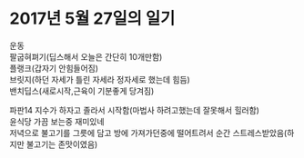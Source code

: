 # 2017년 5월 27일의 일기
운동  
팔굽혀펴기(딥스해서 오늘은 간단히 10개만함)  
플랭크(갑자기 안힘들어짐)  
브릿지(하던 자세가 틀린 자세라 정자세로 했는데 힘듬)  
밴치딥스(새로시작,근육이 기분좋게 당겨짐)  

파판14 지수가 하자고 졸라서 시작함(마법사 하려고했는데 잘못해서 힐러함)  
윤식당 가끔 보는중 재미있네  
저녁으로 불고기를 그릇에 담고 방에 가져가던중에 떨어트려서 순간 스트레스받았음(하지만 불고기는 존맛이였음)